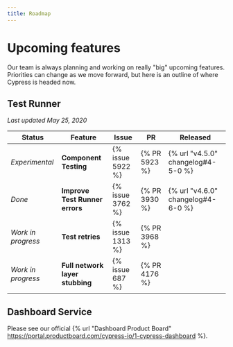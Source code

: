 ```yaml
---
title: Roadmap
---
```


# Upcoming features

Our team is always planning and working on really "big" upcoming features. Priorities can change as we move forward, but here is an outline of where Cypress is headed now.

## Test Runner

*Last updated May 25, 2020*

Status               | Feature                            |  Issue            | PR           | Released
---------------------| -----------------------------------|-------------------|--------------|------------
*Experimental*       | **Component Testing**              |  {% issue 5922 %} | {% PR 5923 %}| {% url "v4.5.0" changelog#4-5-0 %}
*Done*               | **Improve Test Runner errors**     |  {% issue 3762 %} | {% PR 3930 %}| {% url "v4.6.0" changelog#4-6-0 %}
*Work in progress*   | **Test retries**                   |  {% issue 1313 %} | {% PR 3968 %}|
*Work in progress*   | **Full network layer stubbing**    |  {% issue 687 %}  | {% PR 4176 %}|

## Dashboard Service

Please see our official {% url "Dashboard Product Board" https://portal.productboard.com/cypress-io/1-cypress-dashboard %}.
